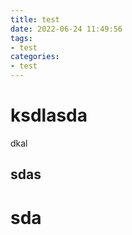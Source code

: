 ```yaml
---
title: test
date: 2022-06-24 11:49:56
tags:
- test
categories:
- test
---
```

# ksdlasda
dkal

## sdas

#  sda